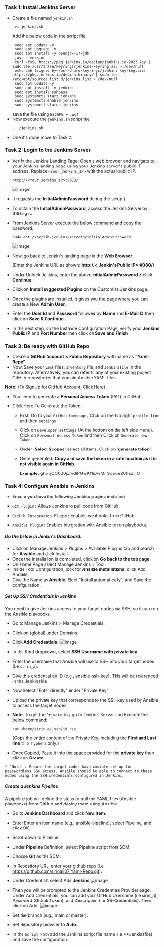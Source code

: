 ### Task 1: Install Jenkins Server
   * Create a file named `jenkin.sh`
      ```
       vi jenkins.sh
      ```
      Add the below code in the script file
      ```
       sudo apt update -y
       sudo apt upgrade -y
       sudo apt install -y openjdk-17-jdk
       java --version
       curl -fsSL https://pkg.jenkins.io/debian/jenkins.io-2023.key | sudo tee /usr/share/keyrings/jenkins-keyring.asc > /dev/null
       echo deb [signed-by=/usr/share/keyrings/jenkins-keyring.asc] https://pkg.jenkins.io/debian binary/ | sudo tee /etc/apt/sources.list.d/jenkins.list > /dev/null
       sudo apt update -y
       sudo apt install -y jenkins
       sudo apt install sshpass
       sudo systemctl start jenkins
       sudo systemctl enable jenkins
       sudo systemctl status jenkins
      ```
      save the file using `ESCAPE + :wq!`
   * Now execute the `jenkins.sh` script file
      ```
      . ./jenkins.sh
      ```
   * One it's done move to Task 2.
### Task 2: Login to the Jenkins Server
   * Verify the Jenkins Landing Page: Open a web browser and navigate to your Jenkins landing page using your Jenkins server's public IP address. Replace `<Your_Jenkins_IP>` with the actual public IP.
     ```
     http://<Your_Jenkins_IP>:8080/
     ```
     ![image](https://github.com/user-attachments/assets/71bebf61-157e-4c99-81a6-54e28f11ba79)
   
   * It requests the **InitialAdminPassword** during the setup.)
      
   * To obtain the **InitialAdminPassword**, access the Jenkins Server by SSHing it.
   
   * From Jenkins Server execute the below command and copy the password.
     ```
     sudo cat /var/lib/jenkins/secrets/initialAdminPassword
     ```
      ![image](https://github.com/user-attachments/assets/ed3b8543-feb8-4b8e-b753-73c6f6b909b5)
   
   * Now, go back to Jenkin's landing page in the **Web Browser**:
      
      (Enter the Jenkins URL as shown: **http://< Jenkin's Public IP>:8080/**)
   
   * Under Unlock Jenkins, enter the above **initialAdminPassword** & click **Continue**.
   * Click on **Install suggested Plugins** on the Customize Jenkins page.
   * Once the plugins are installed, it gives you the page where you can create a New **Admin User**.
   * Enter the **User Id** and **Password** followed by **Name** and **E-Mail ID** then click on **Save & Continue**.
   * In the next step, on the Instance Configuration Page, verify your **Jenkins Public IP** and **Port Number** then click on **Save and Finish**
     
### Task 3: Be ready with GitHub Repo
  * Create a **GitHub Account** & **Public Repository** with name as **"Yaml-Repo"**
  * Now, Save your  `yaml` files, `Inventory` file, and `Jenkinsfile` in the repository. Alternatively, you can refer to any of your existing project GitHub repositories that contain Ansible YAML files.

   **Note:** (To SignUp for GitHub Account, [Click Here](https://github.com/signup?ref_cta=Sign+up&ref_loc=header+logged+out&ref_page=%2F&source=header-home))
   
  * You need to generate a **Personal Access Token** (PAT) in GitHub.
   
  * Click Here To Generate the Token:</summary>
     
     * First, Go to your `GitHub homepage,` Click on the top right `profile Icon` and then `settings`
     * Click on `Developer settings` (At the bottom on the left side menu). Click on `Personal Access Token` and then Click on `Generate New Token.`
     * Under '**Select Scopes**' select all items. Click on '**generate token**'.
     * Once generated, **Copy and save the token in a safe location as it is not visible again in GitHub.**
     
        **Example:** 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
   
   

### Task 4: Configure Ansible in Jenkins 
   * Ensure you have the following Jenkins plugins installed:
   
   * `Git Plugin:` Allows Jenkins to pull code from GitHub.
   * `GitHub Integration Plugin:` Enables webhooks from GitHub.
   * `Ansible Plugin:` Enables integration with Ansible to run playbooks.

##### Do the below in Jenkin's Dashboard:

   * Click on Manage Jenkins > Plugins > Available Plugins tab and search for **Ansible** and click Install.
   * Once the installation is completed, click on **Go back to the top page**.
   * On Home Page select Manage Jenkins > Tool.
   * Inside Tool Configuration, look for **Ansible installations**, click Add Andible.
   * Give the Name as **Ansible**, Slect "Install automatically", and Save the configuration.

##### Set Up SSH Credentials in Jenkins
  You need to give Jenkins access to your target nodes via SSH, so it can run the Ansible playbooks.

  * Go to Manage Jenkins > Manage Credentials.
  * Click on (global) under Domains.
  * Click **Add Credentials**.
    ![image](https://github.com/user-attachments/assets/08eb2602-0ea5-478a-9dc9-273071031f55)

  * In the Kind dropdown, select **SSH Username with private key**.
  * Enter the username that Ansible will use to SSH into your target nodes (i.e `sirin_a`).
  * Give this credential an ID (e.g., ansible-ssh-key). This will be referenced in the Jenkinsfile.
  * Now Select "Enter directly" under "Private Key" 
  * Upload the private key that corresponds to the SSH key used by Ansible to access the target nodes.
  * **Note:** To get the `Private Key` go to `Jenkins Server` and Execute the below command:
      ```
      cat /home/sirin_a/.ssh/id_rsa
      ```
     (Copy the entire content of the Private Key, including the **First and Last line** till `5 hyphens` only.)
     
   * Once Copied, Paste it into the space provided for the **private key** then click on **Create**..

      
    * `Note` : Ensure the target nodes have Ansible set up for passwordless SSH access. Ansible should be able to connect to these nodes using the SSH credentials configured in Jenkins.
    
##### Create a Jenkins Pipeline
  A pipeline job will define the steps to pull the YAML files (Ansible playbooks) from GitHub and deploy them using Ansible.
  
  * Go to **Jenkins Dashboard** and click **New Item**.
  * Enter Enter an item name (e.g., ansible-pipeline), select Pipeline, and click OK.
  * Scroll down to Pipeline.
  * Under **Pipeline** Definition, select Pipeline script from SCM.
  * Choose **Git** as the SCM.
  * In Repository URL, enter your github repo (i.e https://github.com/sirinali07/Yaml-Repo.git).
  * Under Credentisls select Add **Jenkins** 
     ![image](https://github.com/user-attachments/assets/21e771c0-d911-4f8d-aae5-24a8baa54776)
  * Then you will be prompted to the Jenkins Credentials Provider page. Under Add Credentials, you can add your GitHub Username (i.e sirin_a), Password (Github Token), and Description (i.e Git-Credentials). Then click on Add.
    ![image](https://github.com/user-attachments/assets/67ddf5e7-ce48-418e-8d7e-e358d17deef7)

  * Set the branch (e.g., main or master).
  * Set Repository browser to **Auto**.
  * In the `Script Path`  add the Jenkins script file name (i.e **Jenkinsfile) and Save the configuration.










